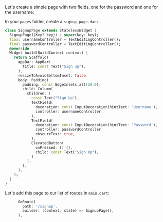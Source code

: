 Let's create a simple page with two fields, one for the password and one for the username:

In your `pages` folder, create a `signup_page.dart`.

```dart
class SignupPage extends StatelessWidget {
  SignupPage({Key? key}) : super(key: key);
  final usernameController = TextEditingController();
  final passwordController = TextEditingController();
  @override
  Widget build(BuildContext context) {
    return Scaffold(
      appBar: AppBar(
        title: const Text("Sign up"),
      ),
      resizeToAvoidBottomInset: false,
      body: Padding(
        padding: const EdgeInsets.all(20.0),
        child: Column(
          children: [
            const Text("Sign Up"),
            TextField(
              decoration: const InputDecoration(hintText: 'Username'),
              controller: usernameController,
            ),
            TextField(
              decoration: const InputDecoration(hintText: 'Password'),
              controller: passwordController,
              obscureText: true,
            ),
            ElevatedButton(
              onPressed: () {},
              child: const Text("Sign Up"),
            )
          ],
        ),
      ),
    );
  }
}
```

Let's add this page to our list of routes in `main.dart`:

```dart
      GoRoute(
        path: '/signup',
        builder: (context, state) => SignupPage(),
      ),
```
